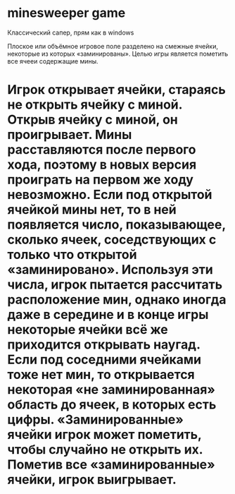 # minesweeper game

Классический сапер, прям как в windows 

Плоское или объёмное игровое поле разделено на смежные ячейки, некоторые из которых «заминированы». Целью игры является пометить все ячееи содержащие мины.

Игрок открывает ячейки, стараясь не открыть ячейку с миной. Открыв ячейку с миной, он проигрывает. Мины расставляются после первого хода, поэтому в новых версия проиграть на первом же ходу невозможно. Если под открытой ячейкой мины нет, то в ней появляется число, показывающее, сколько ячеек, соседствующих с только что открытой «заминировано». Используя эти числа, игрок пытается рассчитать расположение мин, однако иногда даже в середине и в конце игры некоторые ячейки всё же приходится открывать наугад. Если под соседними ячейками тоже нет мин, то открывается некоторая «не заминированная» область до ячеек, в которых есть цифры. «Заминированные» ячейки игрок может пометить, чтобы случайно не открыть их. Пометив все «заминированные» ячейки, игрок выигрывает.
=======
